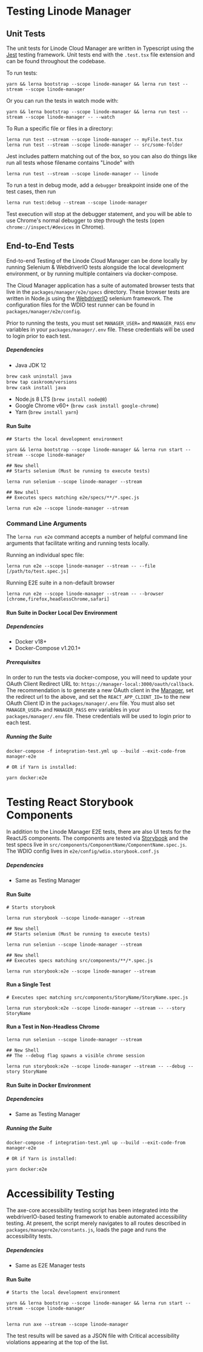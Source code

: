 # Testing Linode Manager

## Unit Tests

The unit tests for Linode Cloud Manager are written in Typescript using the [Jest](https://facebook.github.io/jest/) testing framework. Unit tests end with the `.test.tsx` file extension and can be found throughout the codebase.

To run tests:

```
yarn && lerna bootstrap --scope linode-manager && lerna run test --stream --scope linode-manager
```

Or you can run the tests in watch mode with:

```
yarn && lerna bootstrap --scope linode-manager && lerna run test --stream --scope linode-manager -- --watch
```

To Run a specific file or files in a directory:

```
lerna run test --stream --scope linode-manager -- myFile.test.tsx
lerna run test --stream --scope linode-manager -- src/some-folder
```

Jest includes pattern matching out of the box, so you can also do things like run all tests whose filename
contains "Linode" with

```
lerna run test --stream --scope linode-manager -- linode
```

To run a test in debug mode, add a `debugger` breakpoint inside one of the test cases, then run

```
lerna run test:debug --stream --scope linode-manager
```

Test execution will stop at the debugger statement, and you will be able to use Chrome's normal debugger to step through
the tests (open `chrome://inspect/#devices` in Chrome).

## End-to-End Tests

End-to-end Testing of the Linode Cloud Manager can be done locally by running Selenium & WebdriverIO tests
alongside the local development environment, or by running multiple containers via docker-compose.

The Cloud Manager application has a suite of automated browser tests that live in the `packages/manager/e2e/specs`
directory. These browser tests are written in Node.js using the [WebdriverIO](https://webdriver.io)
selenium framework. The configuration files for the WDIO test runner can be found in `packages/manager/e2e/config`.

Prior to running the tests, you must set `MANAGER_USER=` and `MANAGER_PASS` env variables in your
`packages/manager/.env` file. These credentials will be used to login prior to each test.


##### Dependencies

* Java JDK 12
```bash
brew cask uninstall java
brew tap caskroom/versions
brew cask install java
```
* Node.js 8 LTS (`brew install node@8`)
* Google Chrome v60+ (`brew cask install google-chrome`)
* Yarn  (`brew install yarn`)

#### Run Suite
```
## Starts the local development environment

yarn && lerna bootstrap --scope linode-manager && lerna run start --stream --scope linode-manager

## New shell
## Starts selenium (Must be running to execute tests)

lerna run selenium --scope linode-manager --stream

## New shell
## Executes specs matching e2e/specs/**/*.spec.js

lerna run e2e --scope linode-manager --stream
```

### Command Line Arguments

The `lerna run e2e` command accepts a number of helpful command line arguments that facilitate
writing and running tests locally.

Running an individual spec file:

```
lerna run e2e --scope linode-manager --stream -- --file [/path/to/test.spec.js]
```

Running E2E suite in a non-default browser

```
lerna run e2e --scope linode-manager --stream -- --browser [chrome,firefox,headlessChrome,safari]
```

#### Run Suite in Docker Local Dev Environment

##### Dependencies

* Docker v18+
* Docker-Compose v1.20.1+

##### Prerequisites

In order to run the tests via docker-compose, you will need to update your OAuth Client Redirect URL
to: `https://manager-local:3000/oauth/callback`. The recommendation is to generate a new OAuth
client in the [Manager](https://cloud.linode.com), set the redirect url to the above, and set the
`REACT_APP_CLIENT_ID=` to the new OAuth Client ID in the `packages/manager/.env` file. You must also set
`MANAGER_USER=` and `MANAGER_PASS` env variables in your `packages/manager/.env` file. These credentials will be used
to login prior to each test.

##### Running the Suite

```
docker-compose -f integration-test.yml up --build --exit-code-from manager-e2e

# OR if Yarn is installed:

yarn docker:e2e
```


# Testing React Storybook Components

In addition to the Linode Manager E2E tests, there are also UI tests for the ReactJS components.
The components are tested via [Storybook](https://github.com/storybooks/storybook) and the test specs
live in `src/components/ComponentName/ComponentName.spec.js`. The WDIO config lives in `e2e/config/wdio.storybook.conf.js`

##### Dependencies

* Same as Testing Manager

#### Run Suite

```
# Starts storybook

lerna run storybook --scope linode-manager --stream

## New shell
## Starts selenium (Must be running to execute tests)

lerna run seleniun --scope linode-manager --stream

## New shell
## Executes specs matching src/components/**/*.spec.js

lerna run storybook:e2e --scope linode-manager --stream
```

#### Run a Single Test
```
# Executes spec matching src/components/StoryName/StoryName.spec.js

lerna run storybook:e2e --scope linode-manager --stream -- --story StoryName
```

#### Run a Test in Non-Headless Chrome

```
lerna run seleniun --scope linode-manager --stream

## New Shell
## The --debug flag spawns a visible chrome session

lerna run storybook:e2e --scope linode-manager --stream -- --debug --story StoryName
```

#### Run Suite in Docker Environment

##### Dependencies

* Same as Testing Manager

##### Running the Suite

```
docker-compose -f integration-test.yml up --build --exit-code-from manager-e2e

# OR if Yarn is installed:

yarn docker:e2e
```

# Accessibility Testing

The axe-core accessibility testing script has been integrated into the webdriverIO-based testing framework to enable automated accessibility testing. At present, the script merely navigates to all routes described in `packages/managere2e/constants.js`, loads the page and runs the accessibility tests.

##### Dependencies

* Same as E2E Manager tests

#### Run Suite

```
# Starts the local development environment

yarn && lerna bootstrap --scope linode-manager && lerna run start --stream --scope linode-manager


lerna run axe --stream --scope linode-manager
```

The test results will be saved as a JSON file with Critical accessibility violations appearing at the top of the list.
